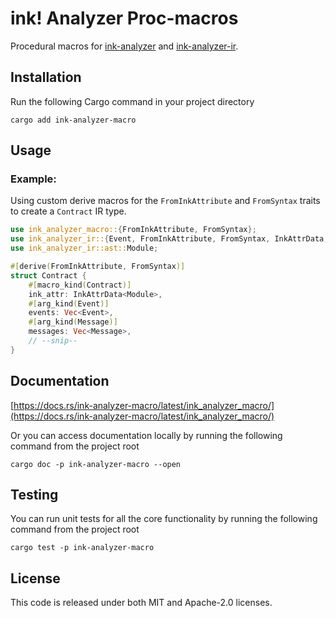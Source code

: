 # ink! Analyzer Proc-macros

Procedural macros for [ink-analyzer](/crates/analyzer) and [ink-analyzer-ir](/crates/ir).

## Installation

Run the following Cargo command in your project directory

```shell
cargo add ink-analyzer-macro
```

## Usage

### Example:
Using custom derive macros for the `FromInkAttribute` and `FromSyntax` traits to create a `Contract` IR type.

```rust
use ink_analyzer_macro::{FromInkAttribute, FromSyntax};
use ink_analyzer_ir::{Event, FromInkAttribute, FromSyntax, InkAttrData, InkAttribute, Message};
use ink_analyzer_ir::ast::Module;

#[derive(FromInkAttribute, FromSyntax)]
struct Contract {
    #[macro_kind(Contract)]
    ink_attr: InkAttrData<Module>,
    #[arg_kind(Event)]
    events: Vec<Event>,
    #[arg_kind(Message)]
    messages: Vec<Message>,
    // --snip--
}
```

## Documentation

[https://docs.rs/ink-analyzer-macro/latest/ink_analyzer_macro/](https://docs.rs/ink-analyzer-macro/latest/ink_analyzer_macro/)

Or you can access documentation locally by running the following command from the project root

```shell
cargo doc -p ink-analyzer-macro --open
```

## Testing

You can run unit tests for all the core functionality by running the following command from the project root

```shell
cargo test -p ink-analyzer-macro
```

## License

This code is released under both MIT and Apache-2.0 licenses.
